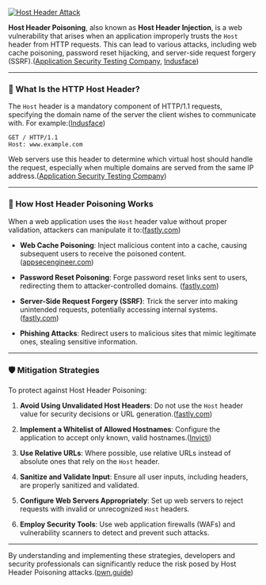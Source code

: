 [![Host Header Attack](https://tse1.mm.bing.net/th?id=OIP.IhiZlilcdOfjFmfvLrn7wgHaEO&pid=Api)](https://www.briskinfosec.com/blogs/blogsdetail/Host-Header-Attack)

**Host Header Poisoning**, also known as **Host Header Injection**, is a web vulnerability that arises when an application improperly trusts the `Host` header from HTTP requests. This can lead to various attacks, including web cache poisoning, password reset hijacking, and server-side request forgery (SSRF).([Application Security Testing Company](https://www.aptive.co.uk/blog/what-is-host-header-injection/?utm_source=chatgpt.com "What Is Host Header Injection? Host Header Attacks Explained"), [Indusface](https://www.indusface.com/learning/host-header-injection/?utm_source=chatgpt.com "Host Header Injection: Risks and Prevention - Indusface"))

---

### 🧠 What Is the HTTP Host Header?

The `Host` header is a mandatory component of HTTP/1.1 requests, specifying the domain name of the server the client wishes to communicate with. For example:([Indusface](https://www.indusface.com/learning/host-header-injection/?utm_source=chatgpt.com "Host Header Injection: Risks and Prevention - Indusface"))

```
GET / HTTP/1.1
Host: www.example.com
```

Web servers use this header to determine which virtual host should handle the request, especially when multiple domains are served from the same IP address.([Application Security Testing Company](https://www.aptive.co.uk/blog/what-is-host-header-injection/?utm_source=chatgpt.com "What Is Host Header Injection? Host Header Attacks Explained"))

---

### 🚨 How Host Header Poisoning Works

When a web application uses the `Host` header value without proper validation, attackers can manipulate it to:([fastly.com](https://www.fastly.com/learning/security/what-are-http-host-header-attacks?utm_source=chatgpt.com "What are HTTP host header attacks? - Fastly"))

- **Web Cache Poisoning**: Inject malicious content into a cache, causing subsequent users to receive the poisoned content. ([appsecengineer.com](https://www.appsecengineer.com/blog/demystifying-host-header-attacks-understanding-exploitation-resilient-defenses?utm_source=chatgpt.com "Demystifying Host Header Attacks: Understanding, Exploitation ..."))
    
- **Password Reset Poisoning**: Forge password reset links sent to users, redirecting them to attacker-controlled domains. ([fastly.com](https://www.fastly.com/learning/security/what-are-http-host-header-attacks?utm_source=chatgpt.com "What are HTTP host header attacks? - Fastly"))
    
- **Server-Side Request Forgery (SSRF)**: Trick the server into making unintended requests, potentially accessing internal systems. ([fastly.com](https://www.fastly.com/learning/security/what-are-http-host-header-attacks?utm_source=chatgpt.com "What are HTTP host header attacks? - Fastly"))
    
- **Phishing Attacks**: Redirect users to malicious sites that mimic legitimate ones, stealing sensitive information.
    

---

### 🛡️ Mitigation Strategies

To protect against Host Header Poisoning:

1. **Avoid Using Unvalidated Host Headers**: Do not use the `Host` header value for security decisions or URL generation.([fastly.com](https://www.fastly.com/learning/security/what-are-http-host-header-attacks?utm_source=chatgpt.com "What are HTTP host header attacks? - Fastly"))
    
2. **Implement a Whitelist of Allowed Hostnames**: Configure the application to accept only known, valid hostnames.([Invicti](https://www.invicti.com/learn/host-header-attacks/?utm_source=chatgpt.com "Host Header Attacks - Invicti"))
    
3. **Use Relative URLs**: Where possible, use relative URLs instead of absolute ones that rely on the `Host` header.
    
4. **Sanitize and Validate Input**: Ensure all user inputs, including headers, are properly sanitized and validated.
    
5. **Configure Web Servers Appropriately**: Set up web servers to reject requests with invalid or unrecognized `Host` headers.
    
6. **Employ Security Tools**: Use web application firewalls (WAFs) and vulnerability scanners to detect and prevent such attacks.
    

---

By understanding and implementing these strategies, developers and security professionals can significantly reduce the risk posed by Host Header Poisoning attacks.([pwn.guide](https://pwn.guide/free/web/host-header-poisoning?utm_source=chatgpt.com "Host Header Poisoning Explained"))